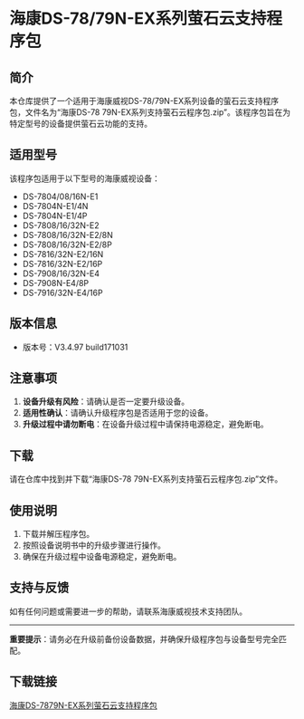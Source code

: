 # 海康DS-78/79N-EX系列萤石云支持程序包

## 简介

本仓库提供了一个适用于海康威视DS-78/79N-EX系列设备的萤石云支持程序包，文件名为“海康DS-78 79N-EX系列支持萤石云程序包.zip”。该程序包旨在为特定型号的设备提供萤石云功能的支持。

## 适用型号

该程序包适用于以下型号的海康威视设备：

- DS-7804/08/16N-E1
- DS-7804N-E1/4N
- DS-7804N-E1/4P
- DS-7808/16/32N-E2
- DS-7808/16/32N-E2/8N
- DS-7808/16/32N-E2/8P
- DS-7816/32N-E2/16N
- DS-7816/32N-E2/16P
- DS-7908/16/32N-E4
- DS-7908N-E4/8P
- DS-7916/32N-E4/16P

## 版本信息

- 版本号：V3.4.97 build171031

## 注意事项

1. **设备升级有风险**：请确认是否一定要升级设备。
2. **适用性确认**：请确认升级程序包是否适用于您的设备。
3. **升级过程中请勿断电**：在设备升级过程中请保持电源稳定，避免断电。

## 下载

请在仓库中找到并下载“海康DS-78 79N-EX系列支持萤石云程序包.zip”文件。

## 使用说明

1. 下载并解压程序包。
2. 按照设备说明书中的升级步骤进行操作。
3. 确保在升级过程中设备电源稳定，避免断电。

## 支持与反馈

如有任何问题或需要进一步的帮助，请联系海康威视技术支持团队。

---

**重要提示**：请务必在升级前备份设备数据，并确保升级程序包与设备型号完全匹配。

## 下载链接

[海康DS-7879N-EX系列萤石云支持程序包](https://pan.quark.cn/s/33524d0713c2)